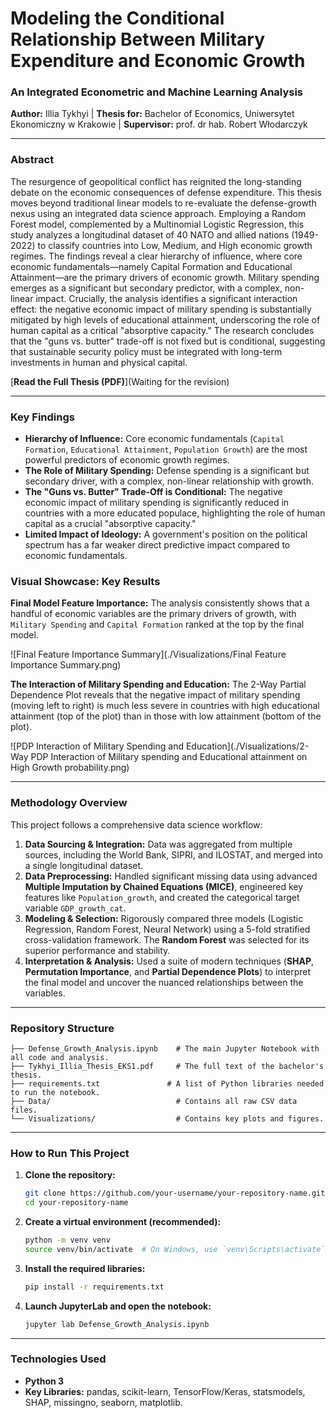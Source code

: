 # Modeling the Conditional Relationship Between Military Expenditure and Economic Growth

### An Integrated Econometric and Machine Learning Analysis

**Author:** Illia Tykhyi | **Thesis for:** Bachelor of Economics, Uniwersytet Ekonomiczny w Krakowie | **Supervisor:** prof. dr hab. Robert Włodarczyk

---

### Abstract

The resurgence of geopolitical conflict has reignited the long-standing debate on the economic consequences of defense expenditure. This thesis moves beyond traditional linear models to re-evaluate the defense-growth nexus using an integrated data science approach. Employing a Random Forest model, complemented by a Multinomial Logistic Regression, this study analyzes a longitudinal dataset of 40 NATO and allied nations (1949-2022) to classify countries into Low, Medium, and High economic growth regimes. The findings reveal a clear hierarchy of influence, where core economic fundamentals—namely Capital Formation and Educational Attainment—are the primary drivers of economic growth. Military spending emerges as a significant but secondary predictor, with a complex, non-linear impact. Crucially, the analysis identifies a significant interaction effect: the negative economic impact of military spending is substantially mitigated by high levels of educational attainment, underscoring the role of human capital as a critical "absorptive capacity." The research concludes that the "guns vs. butter" trade-off is not fixed but is conditional, suggesting that sustainable security policy must be integrated with long-term investments in human and physical capital.

[**Read the Full Thesis (PDF)**](Waiting for the revision)

---

### Key Findings

*   **Hierarchy of Influence:** Core economic fundamentals (`Capital Formation`, `Educational Attainment`, `Population Growth`) are the most powerful predictors of economic growth regimes.
*   **The Role of Military Spending:** Defense spending is a significant but secondary driver, with a complex, non-linear relationship with growth.
*   **The "Guns vs. Butter" Trade-Off is Conditional:** The negative economic impact of military spending is significantly reduced in countries with a more educated populace, highlighting the role of human capital as a crucial "absorptive capacity."
*   **Limited Impact of Ideology:** A government's position on the political spectrum has a far weaker direct predictive impact compared to economic fundamentals.

### Visual Showcase: Key Results

**Final Model Feature Importance:** The analysis consistently shows that a handful of economic variables are the primary drivers of growth, with `Military Spending` and `Capital Formation` ranked at the top by the final model.

![Final Feature Importance Summary](./Visualizations/Final Feature Importance Summary.png)

**The Interaction of Military Spending and Education:** The 2-Way Partial Dependence Plot reveals that the negative impact of military spending (moving left to right) is much less severe in countries with high educational attainment (top of the plot) than in those with low attainment (bottom of the plot).

![PDP Interaction of Military Spending and Education](./Visualizations/2-Way PDP Interaction of Military spending and Educational attainment on High Growth probability.png)

---

### Methodology Overview

This project follows a comprehensive data science workflow:

1.  **Data Sourcing & Integration:** Data was aggregated from multiple sources, including the World Bank, SIPRI, and ILOSTAT, and merged into a single longitudinal dataset.
2.  **Data Preprocessing:** Handled significant missing data using advanced **Multiple Imputation by Chained Equations (MICE)**, engineered key features like `Population_growth`, and created the categorical target variable `GDP_growth_cat`.
3.  **Modeling & Selection:** Rigorously compared three models (Logistic Regression, Random Forest, Neural Network) using a 5-fold stratified cross-validation framework. The **Random Forest** was selected for its superior performance and stability.
4.  **Interpretation & Analysis:** Used a suite of modern techniques (**SHAP**, **Permutation Importance**, and **Partial Dependence Plots**) to interpret the final model and uncover the nuanced relationships between the variables.

---

### Repository Structure

```
├── Defense_Growth_Analysis.ipynb    # The main Jupyter Notebook with all code and analysis.
├── Tykhyi_Illia_Thesis_EKS1.pdf     # The full text of the bachelor's thesis.
├── requirements.txt               # A list of Python libraries needed to run the notebook.
├── Data/                            # Contains all raw CSV data files.
└── Visualizations/                  # Contains key plots and figures.
```

---

### How to Run This Project

1.  **Clone the repository:**
    ```bash
    git clone https://github.com/your-username/your-repository-name.git
    cd your-repository-name
    ```
2.  **Create a virtual environment (recommended):**
    ```bash
    python -m venv venv
    source venv/bin/activate  # On Windows, use `venv\Scripts\activate`
    ```
3.  **Install the required libraries:**
    ```bash
    pip install -r requirements.txt
    ```
4.  **Launch JupyterLab and open the notebook:**
    ```bash
    jupyter lab Defense_Growth_Analysis.ipynb
    ```

---

### Technologies Used

*   **Python 3**
*   **Key Libraries:** pandas, scikit-learn, TensorFlow/Keras, statsmodels, SHAP, missingno, seaborn, matplotlib.
